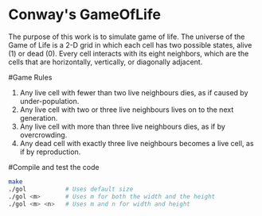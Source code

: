 # Conway's GameOfLife
The purpose of this work is to simulate game of life. The universe of the Game of Life is a 2-D grid in which each cell has two possible states, alive (1) or dead (0). Every cell interacts with its eight neighbors, which are the cells that are horizontally, vertically, or diagonally adjacent. 

#Game Rules
1. Any live cell with fewer than two live neighbours dies, as if caused by under-population.
2. Any live cell with two or three live neighbours lives on to the next generation.
3. Any live cell with more than three live neighbours dies, as if by overcrowding.
4. Any dead cell with exactly three live neighbours becomes a live cell, as if by reproduction.

#Compile and test the code 

```sh
make
./gol		    # Uses default size 
./gol <m>		# Uses m for both the width and the height 
./gol <m> <n>	# Uses m and n for width and height
```
